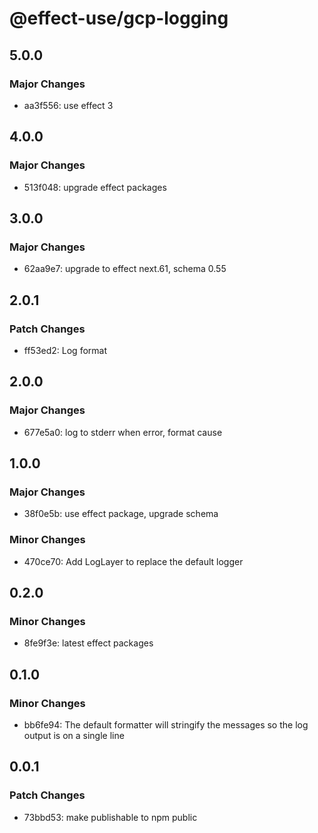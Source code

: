 # @effect-use/gcp-logging

## 5.0.0

### Major Changes

- aa3f556: use effect 3

## 4.0.0

### Major Changes

- 513f048: upgrade effect packages

## 3.0.0

### Major Changes

- 62aa9e7: upgrade to effect next.61, schema 0.55

## 2.0.1

### Patch Changes

- ff53ed2: Log format

## 2.0.0

### Major Changes

- 677e5a0: log to stderr when error, format cause

## 1.0.0

### Major Changes

- 38f0e5b: use effect package, upgrade schema

### Minor Changes

- 470ce70: Add LogLayer to replace the default logger

## 0.2.0

### Minor Changes

- 8fe9f3e: latest effect packages

## 0.1.0

### Minor Changes

- bb6fe94: The default formatter will stringify the messages so the log output is on a single line

## 0.0.1

### Patch Changes

- 73bbd53: make publishable to npm public
